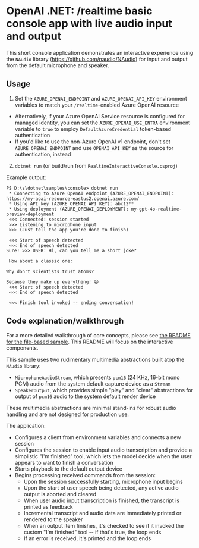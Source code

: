 # OpenAI .NET: /realtime basic console app with live audio input and output

This short console application demonstrates an interactive experience using the `NAudio` library (https://github.com/naudio/NAudio) for input and output from the default microphone and speaker. 

## Usage

1. Set the `AZURE_OPENAI_ENDPOINT` and `AZURE_OPENAI_API_KEY` environment variables to match your `/realtime`-enabled Azure OpenAI resource
  - Alternatively, if your Azure OpenAI Service resource is configured for managed identity, you can set the `AZURE_OPENAI_USE_ENTRA` environment variable to `true` to employ `DefaultAzureCredential` token-based authentication
  - If you'd like to use the non-Azure OpenAI v1 endpoint, don't set `AZURE_OPENAI_ENDPOINT` and use `OPENAI_API_KEY` as the source for authentication, instead
2. `dotnet run` (or build/run from `RealtimeInteractiveConsole.csproj`)

Example output:

```
PS D:\s\dotnet\samples\console> dotnet run
 * Connecting to Azure OpenAI endpoint (AZURE_OPENAI_ENDPOINT): https://my-aoai-resource-eastus2.openai.azure.com/
 * Using API key (AZURE_OPENAI_API_KEY): abc12**
 * Using deployment (AZURE_OPENAI_DEPLOYMENT): my-gpt-4o-realtime-preview-deployment
 <<< Connected: session started
 >>> Listening to microphone input
 >>> (Just tell the app you're done to finish)

 <<< Start of speech detected
 <<< End of speech detected
Sure! >>> USER: Hi, can you tell me a short joke?

 How about a classic one:

Why don't scientists trust atoms?

Because they make up everything! 😄
 <<< Start of speech detected
 <<< End of speech detected

 <<< Finish tool invoked -- ending conversation!
```

## Code explanation/walkthrough

For a more detailed walkthrough of core concepts, please see [the README for the file-based sample](../console-from-file/README.md). This README will focus on the interactive components.

This sample uses two rudimentary multimedia abstractions built atop the `NAudio` library:
- `MicrophoneAudioStream`, which presents `pcm16` (24 KHz, 16-bit mono PCM) audio from the system default capture device as a `Stream`
- `SpeakerOutput`, which provides simple "play" and "clear" abstractions for output of `pcm16` audio to the system default render device

These multimedia abstractions are minimal stand-ins for robust audio handling and are not designed for production use.

The application:
- Configures a client from environment variables and connects a new session
- Configures the session to enable input audio transcription and provide a simplistic "I'm finished" tool, which lets the model decide when the user appears to want to finish a conversation
- Starts playback to the default output device
- Begins processing received commands from the session:
  - Upon the session successfully starting, microphone input begins
  - Upon the start of user speech being detected, any active audio output is aborted and cleared
  - When user audio input transcription is finished, the transcript is printed as feedback
  - Incremental transcript and audio data are immediately printed or rendered to the speaker
  - When an output item finishes, it's checked to see if it invoked the custom "I'm finished" tool -- if that's true, the loop ends
  - If an error is received, it's printed and the loop ends
